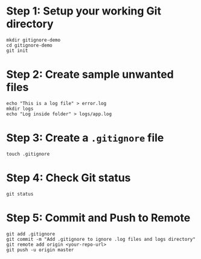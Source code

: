 # Step 1: Setup your working Git directory

```
mkdir gitignore-demo
cd gitignore-demo
git init
```

# Step 2: Create sample unwanted files

```
echo "This is a log file" > error.log
mkdir logs
echo "Log inside folder" > logs/app.log
```

# Step 3: Create a `.gitignore` file

``` 
touch .gitignore
```

# Step 4: Check Git status
```
git status
```

# Step 5: Commit and Push to Remote

```
git add .gitignore
git commit -m "Add .gitignore to ignore .log files and logs directory"
git remote add origin <your-repo-url>
git push -u origin master
```